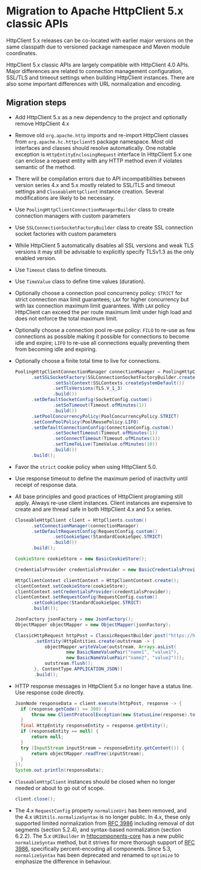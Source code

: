# Migration to Apache HttpClient 5.x classic APIs

HttpClient 5.x releases can be co-located with earlier major versions on the same classpath due to versioned package
namespace and Maven module coordinates.

HttpClient 5.x classic APIs are largely compatible with HttpClient 4.0 APIs. Major differences are related to connection
management configuration, SSL/TLS and timeout settings when building HttpClient instances. There are also some important differences with URL normalization and encoding.

## Migration steps

-  Add HttpClient 5.x as a new dependency to the project and optionally remove HttpClient 4.x

-  Remove old `org.apache.http` imports and re-import HttpClient classes from
   `org.apache.hc.httpclient5` package namespace. Most old interfaces and classes should resolve automatically. One
   notable exception is `HttpEntityEnclosingRequest` interface In HttpClient 5.x one can enclose a request entity with
   any HTTP method even if violates semantic of the method.

-  There will be compilation errors due to API incompatibilities between version series 4.x and 5.x mostly related to
   SSL/TLS and timeout settings and `CloseableHttpClient` instance creation. Several modifications are likely to be
   necessary.

-  Use `PoolingHttpClientConnectionManagerBuilder` class to create connection managers with custom parameters

-  Use `SSLConnectionSocketFactoryBuilder` class to create SSL connection socket factories with custom parameters

-  While HttpClient 5 automatically disables all SSL versions and weak TLS versions it may still be advisable to
   explicitly specify TLSv1.3 as the only enabled version.

-  Use `Timeout` class to define timeouts.

-  Use `TimeValue` class to define time values (duration).

-  Optionally choose a connection pool concurrency policy: `STRICT` for strict connection max limit guarantees; `LAX`
   for higher concurrency but with lax connection maximum limit guarantees. With `LAX` policy HttpClient can exceed the
   per route maximum limit under high load and does not enforce the total maximum limit.

-  Optionally choose a connection pool re-use policy: `FILO` to re-use as few connections as possible making it possible
   for connections to become idle and expire; `LIFO` to re-use all connections equally preventing them from becoming
   idle and expiring.

-  Optionally choose a finite total time to live for connections. 

   ```java
   PoolingHttpClientConnectionManager connectionManager = PoolingHttpClientConnectionManagerBuilder.create()
         .setSSLSocketFactory(SSLConnectionSocketFactoryBuilder.create()
                 .setSslContext(SSLContexts.createSystemDefault())
                 .setTlsVersions(TLS.V_1_3)
                 .build())
         .setDefaultSocketConfig(SocketConfig.custom()
                 .setSoTimeout(Timeout.ofMinutes(1))
                 .build())
         .setPoolConcurrencyPolicy(PoolConcurrencyPolicy.STRICT)
         .setConnPoolPolicy(PoolReusePolicy.LIFO)
         .setDefaultConnectionConfig(ConnectionConfig.custom()
                 .setSocketTimeout(Timeout.ofMinutes(1))
                 .setConnectTimeout(Timeout.ofMinutes(1))
                 .setTimeToLive(TimeValue.ofMinutes(10))
                 .build())
         .build();
   ```

-  Favor the `strict` cookie policy when using HttpClient 5.0.

-  Use response timeout to define the maximum period of inactivity until receipt of response data.

-  All base principles and good practices of HttpClient programing still apply. Always re-use client instances. Client
   instances are expensive to create and are thread safe in both HttpClient 4.x and 5.x series.

   ```java
   CloseableHttpClient client = HttpClients.custom()
         .setConnectionManager(connectionManager)
         .setDefaultRequestConfig(RequestConfig.custom()
                 .setCookieSpec(StandardCookieSpec.STRICT)
                 .build())
         .build();
   
   CookieStore cookieStore = new BasicCookieStore();
   
   CredentialsProvider credentialsProvider = new BasicCredentialsProvider();
   
   HttpClientContext clientContext = HttpClientContext.create();
   clientContext.setCookieStore(cookieStore);
   clientContext.setCredentialsProvider(credentialsProvider);
   clientContext.setRequestConfig(RequestConfig.custom()
         .setCookieSpec(StandardCookieSpec.STRICT)
         .build());
   
   JsonFactory jsonFactory = new JsonFactory();
   ObjectMapper objectMapper = new ObjectMapper(jsonFactory);
   
   ClassicHttpRequest httpPost = ClassicRequestBuilder.post("https://httpbin.org/post")
          .setEntity(HttpEntities.create(outstream -> {
              objectMapper.writeValue(outstream, Arrays.asList(
                      new BasicNameValuePair("name1", "value1"),
                      new BasicNameValuePair("name2", "value2")));
              outstream.flush();
          }, ContentType.APPLICATION_JSON))
          .build();
   ```

-  HTTP response messages in HttpClient 5.x no longer have a status line. Use response code directly.

   ```java
   JsonNode responseData = client.execute(httpPost, response -> {
     if (response.getCode() >= 300) {
         throw new ClientProtocolException(new StatusLine(response).toString());
     }
     final HttpEntity responseEntity = response.getEntity();
     if (responseEntity == null) {
         return null;
     }
     try (InputStream inputStream = responseEntity.getContent()) {
         return objectMapper.readTree(inputStream);
     }
   });
   System.out.println(responseData);
   ```

-  `CloseableHttpClient` instances should be closed when no longer needed or about to go out of scope.

   ```java
   client.close();
   ```

- The 4.x `RequestConfig` property `normalizeUri` has been removed, and the 4.x `URIUtils.normalizeSyntax` is no longer public. In 4.x, these only supported limited normalization from [RFC 3986](https://datatracker.ietf.org/doc/html/rfc3986) including removal of dot segments (section 5.2.4), and syntax-based normalization (section 6.2.2). The 5.x `URIBuilder` in [httpcomponents-core](https://hc.apache.org/httpcomponents-core-5.3.x/index.html) has a new public `normalizeSyntax` method, but it strives for more thorough support of [RFC 3986](https://datatracker.ietf.org/doc/html/rfc3986), specifically percent-encoding all components. Since 5.3, `normalizeSyntax` has been deprecated and renamed to `optimize` to emphasize the difference in behaviour.
